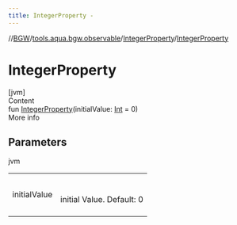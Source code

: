 ```yaml
---
title: IntegerProperty -
---
```

//[BGW](../../../index.md)/[tools.aqua.bgw.observable](../index.md)/[IntegerProperty](index.md)/[IntegerProperty](-integer-property.md)



# IntegerProperty  
[jvm]  
Content  
fun [IntegerProperty](-integer-property.md)(initialValue: [Int](https://kotlinlang.org/api/latest/jvm/stdlib/kotlin/-int/index.html) = 0)  
More info  


## Parameters  
  
jvm  
  
| | |
|---|---|
| <a name="tools.aqua.bgw.observable/IntegerProperty/IntegerProperty/#kotlin.Int/PointingToDeclaration/"></a>initialValue| <a name="tools.aqua.bgw.observable/IntegerProperty/IntegerProperty/#kotlin.Int/PointingToDeclaration/"></a><br><br>initial Value. Default: 0<br><br>|
  
  




